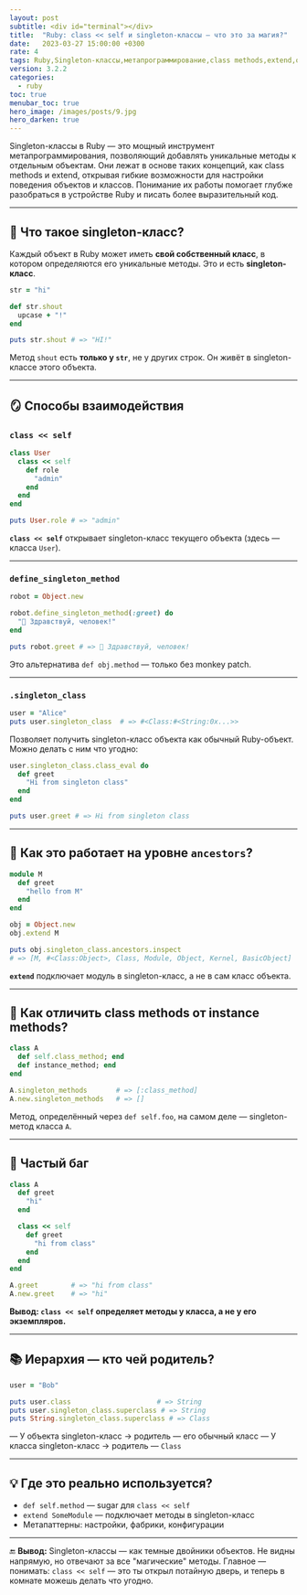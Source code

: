 ```yaml
---
layout: post
subtitle: <div id="terminal"></div>
title:  "Ruby: class << self и singleton-классы — что это за магия?"
date:   2023-03-27 15:00:00 +0300
rate: 4
tags: Ruby,Singleton-классы,метапрограммирование,class methods,extend,объекты
version: 3.2.2
categories:
  - ruby
toc: true
menubar_toc: true
hero_image: /images/posts/9.jpg
hero_darken: true
---
```

Singleton-классы в Ruby — это мощный инструмент метапрограммирования, позволяющий добавлять уникальные методы к отдельным объектам. Они лежат в основе таких концепций, как class methods и extend, открывая гибкие возможности для настройки поведения объектов и классов. Понимание их работы помогает глубже разобраться в устройстве Ruby и писать более выразительный код.

---

## 🧬 Что такое singleton-класс?

Каждый объект в Ruby может иметь **свой собственный класс**, в котором определяются его уникальные методы. Это и есть **singleton-класс**.

```ruby
str = "hi"

def str.shout
  upcase + "!"
end

puts str.shout # => "HI!"
````

Метод `shout` есть **только у `str`**, не у других строк. Он живёт в singleton-классе этого объекта.

---

## 🪞 Способы взаимодействия

### `class << self`

```ruby
class User
  class << self
    def role
      "admin"
    end
  end
end

puts User.role # => "admin"
```

**`class << self`** открывает singleton-класс текущего объекта (здесь — класса `User`).

---

### `define_singleton_method`

```ruby
robot = Object.new

robot.define_singleton_method(:greet) do
  "👋 Здравствуй, человек!"
end

puts robot.greet # => 👋 Здравствуй, человек!
```

Это альтернатива `def obj.method` — только без monkey patch.

---

### `.singleton_class`

```ruby
user = "Alice"
puts user.singleton_class  # => #<Class:#<String:0x...>>
```

Позволяет получить singleton-класс объекта как обычный Ruby-объект. Можно делать с ним что угодно:

```ruby
user.singleton_class.class_eval do
  def greet
    "Hi from singleton class"
  end
end

puts user.greet # => Hi from singleton class
```

---

## 📌 Как это работает на уровне `ancestors`?

```ruby
module M
  def greet
    "hello from M"
  end
end

obj = Object.new
obj.extend M

puts obj.singleton_class.ancestors.inspect
# => [M, #<Class:Object>, Class, Module, Object, Kernel, BasicObject]
```

**`extend`** подключает модуль в singleton-класс, а не в сам класс объекта.

---

## 🧠 Как отличить class methods от instance methods?

```ruby
class A
  def self.class_method; end
  def instance_method; end
end

A.singleton_methods       # => [:class_method]
A.new.singleton_methods   # => []
```

Метод, определённый через `def self.foo`, на самом деле — singleton-метод класса `A`.

---

## 🧨 Частый баг

```ruby
class A
  def greet
    "hi"
  end

  class << self
    def greet
      "hi from class"
    end
  end
end

A.greet        # => "hi from class"
A.new.greet    # => "hi"
```

**Вывод: `class << self` определяет методы у класса, а не у его экземпляров.**

---

## 📚 Иерархия — кто чей родитель?

```ruby
user = "Bob"

puts user.class                     # => String
puts user.singleton_class.superclass # => String
puts String.singleton_class.superclass # => Class
```

— У объекта singleton-класс → родитель — его обычный класс
— У класса singleton-класс → родитель — `Class`

---

## 💡 Где это реально используется?

* `def self.method` — sugar для `class << self`
* `extend SomeModule` — подключает методы в singleton-класс
* Метапаттерны: настройки, фабрики, конфигурации

---

🔚 **Вывод:**
Singleton-классы — как темные двойники объектов. Не видны напрямую, но отвечают за все "магические" методы. Главное — понимать: `class << self` — это ты открыл потайную дверь, и теперь в комнате можешь делать что угодно.
